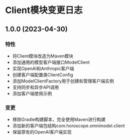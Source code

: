 # Client模块变更日志

## 1.0.0 (2023-04-30)

### 特性

- 将Client模块改造为Maven模块
- 添加通用的模型客户端接口ModelClient
- 实现OpenAI和Anthropic客户端
- 创建客户端配置类ClientConfig
- 添加ModelClientFactory用于创建和管理客户端实例
- 支持同步和异步API调用
- 添加客户端使用示例

### 变更

- 移除Gradle构建脚本，完全使用Maven进行构建
- 添加新的客户端包结构com.horoscope.omnimodel.client
- 保留原有的OpenAI客户端实现 